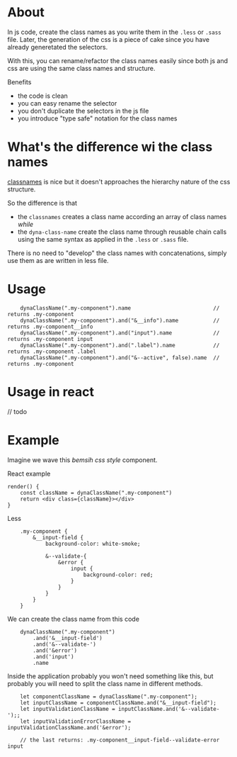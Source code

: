 # About

In js code, create the class names as you write them in the `.less` or `.sass` file. Later, the generation of the css is a piece of cake since you have already generetated the selectors.

With this, you can rename/refactor the class names easily since both js and css are using the same class names and structure.

Benefits 
- the code is clean
- you can easy rename the selector
- you don't duplicate the selectors in the js file
- you introduce "type safe" notation for the class names

# What's the difference wi the class names

[classnames](https://github.com/JedWatson/classnames) is nice but it doesn't approaches the hierarchy nature of the css structure.

So the difference is that
 - the `classnames` creates a class name according an array of class names _while_ 
 - the `dyna-class-name` create the class name through reusable chain calls using the same syntax as applied in the `.less` or `.sass` file.
 
There is no need to "develop" the class names with concatenations, simply use them as are written in less file.

# Usage

```
    dynaClassName(".my-component").name                          // returns .my-component
    dynaClassName(".my-component").and("&__info").name           // returns .my-component__info
    dynaClassName(".my-component").and("input").name             // returns .my-component input
    dynaClassName(".my-component").and(".label").name            // returns .my-component .label
    dynaClassName(".my-component").and("&--active", false).name  // returns .my-component
```

# Usage in react

// todo

# Example

Imagine we wave this _bemsih css style_ component.

React example
```
render() {
    const className = dynaClassName(".my-component")
    return <div class={className}></div>
}
```

Less
```
	.my-component {
		&__input-field {
			background-color: white-smoke;
			
			&--validate-{
				&error {
					input {
						background-color: red;
					}
				}
			}
		}
	}
```

We can create the class name from this code

```
    dynaClassName(".my-component")
        .and('&__input-field')
        .and('&--validate-')
        .and('&error')
        .and('input')
        .name
```
Inside the application probably you won't need something like this, but probably you will need to split the class name in different methods.

```
	let componentClassName = dynaClassName(".my-component");
	let inputClassName = componentClassName.and("&__input-field");
	let inputValidationClassName = inputClassName.and('&--validate-');;
	let inputValidationErrorClassName = inputValidationClassName.and('&error');
	
	// the last returns: .my-component__input-field--validate-error input
```